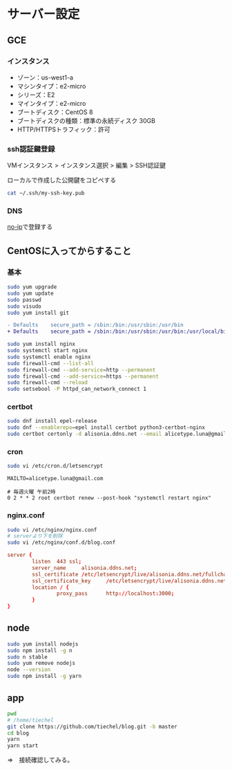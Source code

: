 # サーバー設定

## GCE

### インスタンス

- ゾーン：us-west1-a
- マシンタイプ：e2-micro
- シリーズ：E2
- マインタイプ：e2-micro
- ブートディスク：CentOS 8
- ブートディスクの種類：標準の永続ディスク 30GB
- HTTP/HTTPSトラフィック：許可

### ssh認証鍵登録

VMインスタンス > インスタンス選択 > 編集 > SSH認証鍵

ローカルで作成した公開鍵をコピペする

```sh
cat ~/.ssh/my-ssh-key.pub
```

### DNS

[no-ip](https://www.noip.com/)で登録する

## CentOSに入ってからすること

### 基本

```sh
sudo yum upgrade
sudo yum update
sudo passwd
sudo visudo
sudo yum install git
```

```diff
- Defaults    secure_path = /sbin:/bin:/usr/sbin:/usr/bin
+ Defaults    secure_path = /sbin:/bin:/usr/sbin:/usr/bin:/usr/local/bin
```

```sh
sudo yum install nginx
sudo systemctl start nginx
sudo systemctl enable nginx
sudo firewall-cmd --list-all
sudo firewall-cmd --add-service=http --permanent
sudo firewall-cmd --add-service=https --permanent
sudo firewall-cmd --reload
sudo setsebool -P httpd_can_network_connect 1
```

### certbot

```sh
sudo dnf install epel-release
sudo dnf --enablerepo=epel install certbot python3-certbot-nginx
sudo certbot certonly -d alisonia.ddns.net --email alicetype.luna@gmail.com

```

### cron

```sh
sudo vi /etc/cron.d/letsencrypt
```

```crontab
MAILTO=alicetype.luna@gmail.com

# 毎週火曜 午前2時
0 2 * * 2 root certbot renew --post-hook "systemctl restart nginx"
```

### nginx.conf

```sh
sudo vi /etc/nginx/nginx.conf
# serverより下を削除
sudo vi /etc/nginx/conf.d/blog.conf
```

```conf:blog.conf
server {
        listen  443 ssl;
        server_name     alisonia.ddns.net;
        ssl_certificate /etc/letsencrypt/live/alisonia.ddns.net/fullchain.pem;
        ssl_certificate_key     /etc/letsencrypt/live/alisonia.ddns.net/privkey.pem;
        location / {
                proxy_pass      http://localhost:3000;
        }
}
```

## node

```sh
sudo yum install nodejs
sudo npm install -g n
sudo n stable
sudo yum remove nodejs
node --version
sudo npm install -g yarn
```

## app

```sh
pwd
# /home/tiechel
git clone https://github.com/tiechel/blog.git -b master
cd blog
yarn
yarn start
```

⇒　接続確認してみる。
